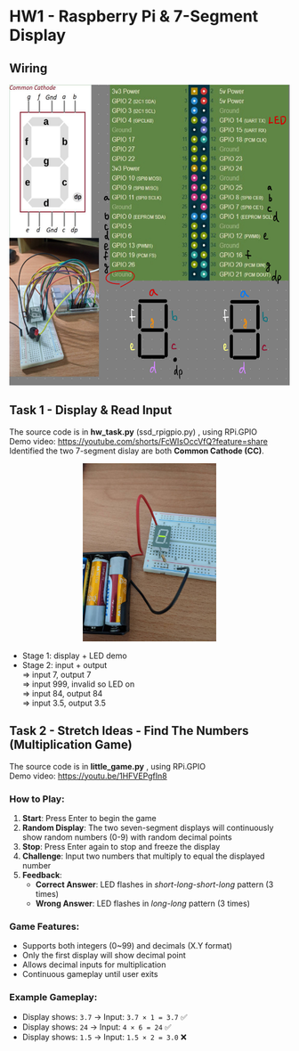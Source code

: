 # HW1 - Raspberry Pi & 7-Segment Display

## Wiring

<div align="center">
<img height="540" alt="image" src="wiring.jpg" />
</div>


## Task 1 - Display & Read Input

The source code is in **hw_task.py** (ssd_rpigpio.py) , using RPi.GPIO  
Demo video: https://youtube.com/shorts/FcWIsOccVfQ?feature=share  
Identified the two 7-segment dislay are both **Common Cathode (CC)**.  

<div align="center">
<img width="240" height="" alt="image" src="CC.jpg"/>
</div>

* Stage 1: display + LED demo
* Stage 2: input + output  
=> input 7,  output 7  
=> input 999,  invalid so LED on  
=> input 84, output 84  
=> input 3.5, output 3.5



## Task 2 - Stretch Ideas - Find The Numbers (Multiplication Game)

The source code is in **little_game.py** , using RPi.GPIO  
Demo video: https://youtu.be/1HFVEPgfIn8 

### How to Play:
1. **Start**: Press Enter to begin the game
2. **Random Display**: The two seven-segment displays will continuously show random numbers (0-9) with random decimal points
3. **Stop**: Press Enter again to stop and freeze the display
4. **Challenge**: Input two numbers that multiply to equal the displayed number
5. **Feedback**: 
   - **Correct Answer**: LED flashes in *short-long-short-long* pattern (3 times)
   - **Wrong Answer**: LED flashes in *long-long* pattern (3 times)

### Game Features:

- Supports both integers (0~99) and decimals (X.Y format)
- Only the first display will show decimal point
- Allows decimal inputs for multiplication
- Continuous gameplay until user exits

### Example Gameplay:
- Display shows: `3.7` → Input: `3.7 × 1 = 3.7` ✅
- Display shows: `24` → Input: `4 × 6 = 24` ✅  
- Display shows: `1.5` → Input: `1.5 × 2 = 3.0` ❌


